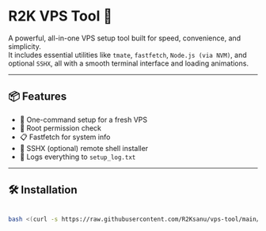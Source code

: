 # R2K VPS Tool 🚀

A powerful, all-in-one VPS setup tool built for speed, convenience, and simplicity.  
It includes essential utilities like `tmate`, `fastfetch`, `Node.js (via NVM)`, and optional `SSHX`, all with a smooth terminal interface and loading animations.

---

## 📦 Features

- 🚀 One-command setup for a fresh VPS
- 🔐 Root permission check
- 📋 Fastfetch for system info
- 📡 SSHX (optional) remote shell installer
- 📓 Logs everything to `setup_log.txt`

---

## 🛠️ Installation

```bash

bash <(curl -s https://raw.githubusercontent.com/R2Ksanu/vps-tool/main/VPS-tool/r2k-vps.sh)

